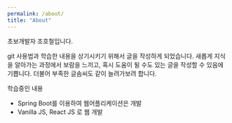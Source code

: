 ```yaml
---
permalink: /about/
title: "About"
---
```


초보개발자 조호철입니다.

git 사용법과 학습한 내용을 상기시키기 위해서 글을 작성하게 되었습니다. 새롭게 지식을 알아가는 과정에서 보람을 느끼고, 혹시 도움이 될 수도 있는 글을 작성할 수 있음에 기쁩니다. 더불어 부족한 글솜씨도 같이 늘려가보려 합니다.

학습중인 내용
- Spring Boot를 이용하여 웹어플리케이션은 개발
- Vanilla JS, React JS 로 웹 개발